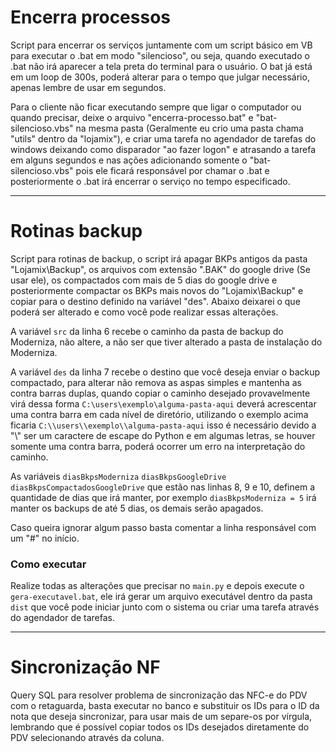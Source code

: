 # Encerra processos
Script para encerrar os serviços juntamente com um script básico em VB para executar o .bat em modo "silencioso", ou seja, quando executado o .bat não irá aparecer a tela preta do terminal para o usuário.
O bat já está em um loop de 300s, poderá alterar para o tempo que julgar necessário, apenas lembre de usar em segundos.

Para o cliente não ficar executando sempre que ligar o computador ou quando precisar, deixe o arquivo "encerra-processo.bat" e "bat-silencioso.vbs" na mesma pasta (Geralmente eu crio uma pasta chama "utils" dentro da "lojamix"), e criar uma tarefa no agendador de tarefas do windows deixando como disparador "ao fazer logon" e atrasando a tarefa em alguns segundos e nas ações adicionando somente o "bat-silencioso.vbs" pois ele ficará responsável por chamar o .bat e posteriormente o .bat irá encerrar o serviço no tempo especificado.

------

# Rotinas backup
Script para rotinas de backup, o script irá apagar BKPs antigos da pasta "Lojamix\Backup", os arquivos com extensão ".BAK" do google drive (Se usar ele), os compactados com mais de 5 dias do google drive e posteriormente compactar os BKPs mais novos do "Lojamix\Backup" e copiar para o destino definido na variável "des".
Abaixo deixarei o que poderá ser alterado e como você pode realizar essas alterações.

A variável `src` da linha 6 recebe o caminho da pasta de backup do Moderniza, não altere, a não ser que tiver alterado a pasta de instalação do Moderniza.

A variável `des` da linha 7 recebe o destino que você deseja enviar o backup compactado, para alterar não remova as aspas simples e mantenha as contra barras duplas, quando copiar o caminho desejado provavelmente virá dessa forma `C:\users\exemplo\alguma-pasta-aqui` deverá acrescentar uma contra barra em cada nível de diretório, utilizando o exemplo acima ficaria `C:\\users\\exemplo\\alguma-pasta-aqui` isso é necessário devido a "\\" ser um caractere de escape do Python e em algumas letras, se houver somente uma contra barra, poderá ocorrer um erro na interpretação do caminho.

As variáveis `diasBkpsModerniza` `diasBkpsGoogleDrive` `diasBkpsCompactadosGoogleDrive` que estão nas linhas 8, 9 e 10, definem a quantidade de dias que irá manter, por exemplo `diasBkpsModerniza = 5` irá manter os backups de até 5 dias, os demais serão apagados.

Caso queira ignorar algum passo basta comentar a linha responsável com um "#" no início.

### Como executar
Realize todas as alterações que precisar no `main.py` e depois execute o `gera-executavel.bat`, ele irá gerar um arquivo executável dentro da pasta `dist` que você pode iniciar junto com o sistema ou criar uma tarefa através do agendador de tarefas.

------

# Sincronização NF
Query SQL para resolver problema de sincronização das NFC-e do PDV com o retaguarda, basta executar no banco e substituir os IDs para o ID da nota que deseja sincronizar, para usar mais de um separe-os por vírgula, lembrando que é possível copiar todos os IDs desejados diretamente do PDV selecionando através da coluna.